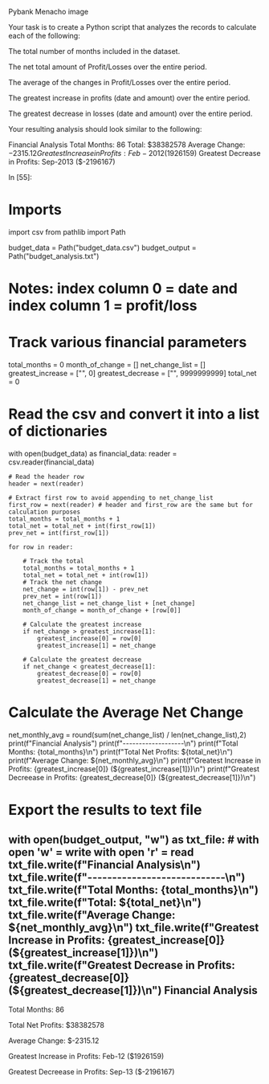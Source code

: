 
Pybank Menacho
image

Your task is to create a Python script that analyzes the records to calculate each of the following:

The total number of months included in the dataset.

The net total amount of Profit/Losses over the entire period.

The average of the changes in Profit/Losses over the entire period.

The greatest increase in profits (date and amount) over the entire period.

The greatest decrease in losses (date and amount) over the entire period.

Your resulting analysis should look similar to the following:

Financial Analysis
Total Months: 86 Total: $38382578
Average  Change: $-2315.12 Greatest Increase in Profits: Feb-2012 ($1926159)
Greatest Decrease in Profits: Sep-2013 ($-2196167)

In [55]:
# Imports
import csv
from pathlib import Path

budget_data = Path("budget_data.csv")
budget_output = Path("budget_analysis.txt")

# Notes: index column 0 = date and index column 1 = profit/loss
# Track various financial parameters
total_months = 0
month_of_change = []
net_change_list = []
greatest_increase = ["", 0]
greatest_decrease = ["", 9999999999]
total_net = 0

# Read the csv and convert it into a list of dictionaries
with open(budget_data) as financial_data:
    reader = csv.reader(financial_data)

    # Read the header row
    header = next(reader)

    # Extract first row to avoid appending to net_change_list
    first_row = next(reader) # header and first_row are the same but for calculation purposes
    total_months = total_months + 1
    total_net = total_net + int(first_row[1])
    prev_net = int(first_row[1])

    for row in reader:

        # Track the total
        total_months = total_months + 1
        total_net = total_net + int(row[1])
        # Track the net change
        net_change = int(row[1]) - prev_net
        prev_net = int(row[1])
        net_change_list = net_change_list + [net_change]
        month_of_change = month_of_change + [row[0]]

        # Calculate the greatest increase
        if net_change > greatest_increase[1]:
            greatest_increase[0] = row[0]
            greatest_increase[1] = net_change

        # Calculate the greatest decrease
        if net_change < greatest_decrease[1]:
            greatest_decrease[0] = row[0]
            greatest_decrease[1] = net_change

# Calculate the Average Net Change
net_monthly_avg = round(sum(net_change_list) / len(net_change_list),2)
print(f"Financial Analysis")
print(f"-------------------\n")
print(f"Total Months: {total_months}\n")
print(f"Total Net Profits: ${total_net}\n")
print(f"Average Change: ${net_monthly_avg}\n")
print(f"Greatest Increase in Profits: {greatest_increase[0]} (${greatest_increase[1]})\n")
print(f"Greatest Decreease in Profits: {greatest_decrease[0]} (${greatest_decrease[1]})\n")

# Export the results to text file
with open(budget_output, "w") as txt_file:
    # with open 'w' = write with open 'r' = read
    txt_file.write(f"Financial Analysis\n")
    txt_file.write(f"----------------------------\n")
    txt_file.write(f"Total Months: {total_months}\n")
    txt_file.write(f"Total: ${total_net}\n")
    txt_file.write(f"Average  Change: ${net_monthly_avg}\n")
    txt_file.write(f"Greatest Increase in Profits: {greatest_increase[0]} (${greatest_increase[1]})\n")
    txt_file.write(f"Greatest Decrease in Profits: {greatest_decrease[0]} (${greatest_decrease[1]})\n")
Financial Analysis
-------------------

Total Months: 86

Total Net Profits: $38382578

Average Change: $-2315.12

Greatest Increase in Profits: Feb-12 ($1926159)

Greatest Decreease in Profits: Sep-13 ($-2196167)
